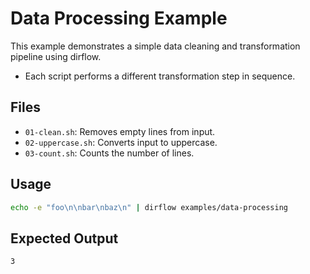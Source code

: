 # Data Processing Example

This example demonstrates a simple data cleaning and transformation pipeline using dirflow.

- Each script performs a different transformation step in sequence.

## Files
- `01-clean.sh`: Removes empty lines from input.
- `02-uppercase.sh`: Converts input to uppercase.
- `03-count.sh`: Counts the number of lines.

## Usage
```bash
echo -e "foo\n\nbar\nbaz\n" | dirflow examples/data-processing
```

## Expected Output
```
3
```
